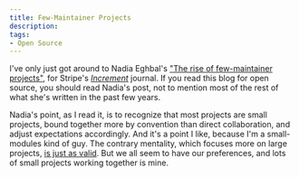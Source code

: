 ```yaml
---
title: Few-Maintainer Projects
description:
tags:
- Open Source
---
```


I've only just got around to Nadia Eghbal's ["The rise of few-maintainer projects"](https://increment.com/open-source/the-rise-of-few-maintainer-projects/), for Stripe's [_Increment_](https://increment.com/) journal.  If you read this blog for open source, you should read Nadia's post, not to mention most of the rest of what she's written in the past few years.

Nadia's point, as I read it, is to recognize that most projects are small projects, bound together more by convention than direct collaboration, and adjust expectations accordingly.  And it's a point I like, because I'm a small-modules kind of guy.  The contrary mentality, which focuses more on large projects, [is just as valid](https://writing.kemitchell.com/2019/05/18/Schools.html).  But we all seem to have our preferences, and lots of small projects working together is mine.
